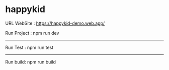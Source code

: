 # happykid
URL WebSite : https://happykid-demo.web.app/

Run Project : npm run dev <hr></hr>
Run Test : npm run test  <hr></hr>
Run build: npm run build


